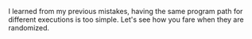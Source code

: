 I learned from my previous mistakes, having the same program path for different executions is too simple. Let's see how you fare when they are randomized.
